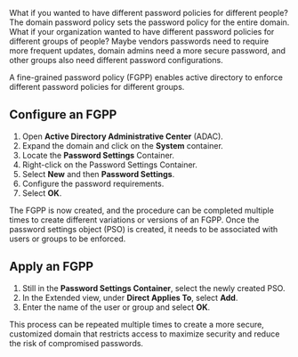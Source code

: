 What if you wanted to have different password policies for different people? The domain password policy sets the password policy for the entire domain. What if your organization wanted to have different password policies for different groups of people? Maybe vendors passwords need to require more frequent updates, domain admins need a more secure password, and other groups also need different password configurations.

A fine-grained password policy (FGPP) enables active directory to enforce different password policies for different groups.

## Configure an FGPP

1.  Open **Active Directory Administrative Center** (ADAC).
2.  Expand the domain and click on the **System** container.
3.  Locate the **Password Settings** Container.
4.  Right-click on the Password Settings Container.
5.  Select **New** and then **Password Settings**.
6.  Configure the password requirements.
7.  Select **OK**.

The FGPP is now created, and the procedure can be completed multiple times to create different variations or versions of an FGPP. Once the password settings object (PSO) is created, it needs to be associated with users or groups to be enforced.

## Apply an FGPP

1.  Still in the **Password Settings Container**, select the newly created PSO.
2.  In the Extended view, under **Direct Applies To**, select **Add**.
3.  Enter the name of the user or group and select **OK**.

This process can be repeated multiple times to create a more secure, customized domain that restricts access to maximize security and reduce the risk of compromised passwords.
